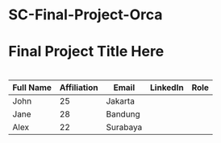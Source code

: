 # SC-Final-Project-Orca
# Final Project Title Here
#
| Full Name    | Affiliation | Email   |  LinkedIn  |  Role  |
|--------------|-------------|---------|------------|--------|
| John         | 25          | Jakarta |            |        |
| Jane         | 28          | Bandung |            |        |
| Alex         | 22          | Surabaya|            |        |
